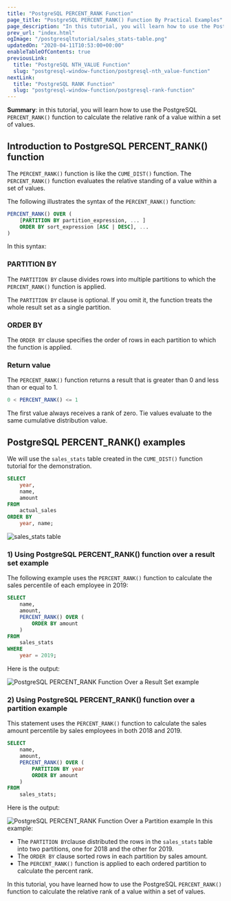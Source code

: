 ```yaml
---
title: "PostgreSQL PERCENT_RANK Function"
page_title: "PostgreSQL PERCENT_RANK() Function By Practical Examples"
page_description: "In this tutorial, you will learn how to use the PostgreSQL PERCENT_RANK() function to calculate the relative rank of a value within a set of values."
prev_url: "index.html"
ogImage: "/postgresqltutorial/sales_stats-table.png"
updatedOn: "2020-04-11T10:53:00+00:00"
enableTableOfContents: true
previousLink: 
  title: "PostgreSQL NTH_VALUE Function"
  slug: "postgresql-window-function/postgresql-nth_value-function"
nextLink: 
  title: "PostgreSQL RANK Function"
  slug: "postgresql-window-function/postgresql-rank-function"
---
```





**Summary**: in this tutorial, you will learn how to use the PostgreSQL `PERCENT_RANK()` function to calculate the relative rank of a value within a set of values.


## Introduction to PostgreSQL PERCENT\_RANK() function

The `PERCENT_RANK()` function is like the `CUME_DIST()` function. The `PERCENT_RANK()` function evaluates the relative standing of a value within a set of values.

The following illustrates the syntax of the `PERCENT_RANK()` function:


```sql
PERCENT_RANK() OVER (
    [PARTITION BY partition_expression, ... ]
    ORDER BY sort_expression [ASC | DESC], ...
)

```
In this syntax:


### PARTITION BY

The `PARTITION BY` clause divides rows into multiple partitions to which the `PERCENT_RANK()` function is applied.

The `PARTITION BY` clause is optional. If you omit it, the function treats the whole result set as a single partition.


### ORDER BY

The `ORDER BY` clause specifies the order of rows in each partition to which the function is applied.


### Return value

The `PERCENT_RANK()` function returns a result that is greater than 0 and less than or equal to 1\.


```sql
0 < PERCENT_RANK() <= 1

```
The first value always receives a rank of zero. Tie values evaluate to the same cumulative distribution value.


## PostgreSQL PERCENT\_RANK() examples

We will use the `sales_stats` table created in the `CUME_DIST()` function tutorial for the demonstration.


```sql
SELECT 
	year,
	name,
	amount
FROM 
	actual_sales
ORDER BY 
	year, name;
```
![sales_stats table](/postgresqltutorial/sales_stats-table.png)
### 1\) Using PostgreSQL PERCENT\_RANK() function over a result set example

The following example uses the `PERCENT_RANK()` function to calculate the sales percentile of each employee in 2019:


```sql
SELECT 
    name,
	amount,
    PERCENT_RANK() OVER (
        ORDER BY amount
    )
FROM 
    sales_stats
WHERE 
    year = 2019;

```
Here is the output:


![PostgreSQL PERCENT_RANK Function Over a Result Set example](/postgresqltutorial/PostgreSQL-PERCENT_RANK-Function-Over-a-Result-Set-example.png)

### 2\) Using PostgreSQL PERCENT\_RANK() function over a partition example

This statement uses the `PERCENT_RANK()` function to calculate the sales amount percentile by sales employees in both 2018 and 2019\.


```sql
SELECT 
    name,
	amount,
    PERCENT_RANK() OVER (
		PARTITION BY year
        ORDER BY amount
    )
FROM 
    sales_stats;

```
Here is the output:


![PostgreSQL PERCENT_RANK Function Over a Partition example](/postgresqltutorial/PostgreSQL-PERCENT_RANK-Function-Over-a-Partition-example.png)
In this example:

* The `PARTITION BY`clause distributed the rows in the `sales_stats` table into two partitions, one for 2018 and the other for 2019\.
* The `ORDER BY` clause sorted rows in each partition by sales amount.
* The `PERCENT_RANK()` function is applied to each ordered partition to calculate the percent rank.

In this tutorial, you have learned how to use the PostgreSQL `PERCENT_RANK()` function to calculate the relative rank of a value within a set of values.

